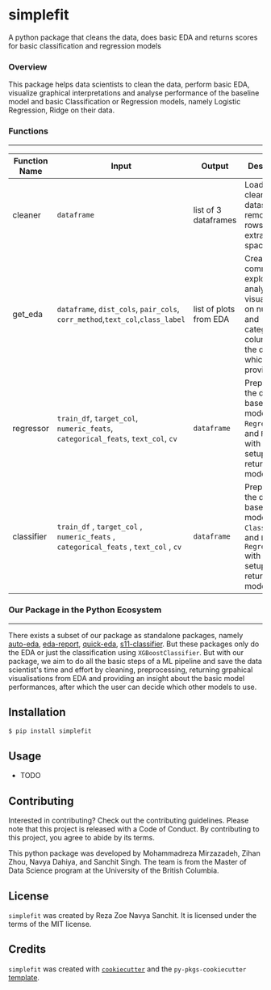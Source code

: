 # simplefit

A python package that cleans the data, does basic EDA and returns scores for basic classification and regression models
<br>

### Overview
This package helps data scientists to clean the data, perform basic EDA, visualize graphical interpretations and analyse performance of the baseline model and basic Classification or Regression models, namely Logistic Regression, Ridge on their data.


### Functions
---
| Function Name | Input                                                                                      | Output                        | Description                                                                                                                          |   |
|---------------|--------------------------------------------------------------------------------------------|-------------------------------|--------------------------------------------------------------------------------------------------------------------------------------|---|
| cleaner       | `dataframe`                                                                                | list of 3 dataframes          | Loads and cleans the dataset, removes NA rows, strip extra white spaces, etc                                                         |   |
| get_eda       | `dataframe`, `dist_cols`, `pair_cols`, `corr_method`,`text_col`,`class_label`              | list of plots from EDA | Creates common exploratory analysis visualizations on numeric and categorical columns in the dataset which are provided to it        |   |
| regressor     | `train_df`, `target_col`, `numeric_feats`, `categorical_feats`, `text_col`, `cv`           | `dataframe`                   | Preprocesses the data, fits baseline model(`Dummy Regressor`) and `Ridge` with default setup and returns model scores                |   |
| classifier    | `train_df` ,  `target_col` ,  `numeric_feats` ,  `categorical_feats` ,  `text_col` ,  `cv` | `dataframe`                   | Preprocesses the data, fits baseline model(`Dummy Classifier`) and `Logistic Regression` with default setup and returns model scores |   |




### Our Package in the Python Ecosystem
---
There exists a subset of our package as standalone packages, namely [auto-eda](https://pypi.org/project/auto-eda/), [eda-report](https://pypi.org/project/eda-report/), [quick-eda](https://pypi.org/project/quick-eda/), [s11-classifier](https://pypi.org/project/s11-classifier/). But these packages only do the EDA or just the classification using `XGBoostClassifier`. But with our package, we aim to do all the basic steps of a ML pipeline and save the data scientist's time and effort by cleaning, preprocessing, returning grpahical visualisations from EDA and providing an insight about the basic model performances, after which the user can decide which other models to use.


## Installation

```bash
$ pip install simplefit
```

## Usage

- TODO

## Contributing

Interested in contributing? Check out the contributing guidelines. Please note that this project is released with a Code of Conduct. By contributing to this project, you agree to abide by its terms.

This python package was developed by Mohammadreza Mirzazadeh, Zihan Zhou, Navya Dahiya, and Sanchit Singh. The team is from the Master of Data Science program at the University of the British Columbia.

## License

`simplefit` was created by Reza Zoe Navya Sanchit. It is licensed under the terms of the MIT license.

## Credits

`simplefit` was created with [`cookiecutter`](https://cookiecutter.readthedocs.io/en/latest/) and the `py-pkgs-cookiecutter` [template](https://github.com/py-pkgs/py-pkgs-cookiecutter).
